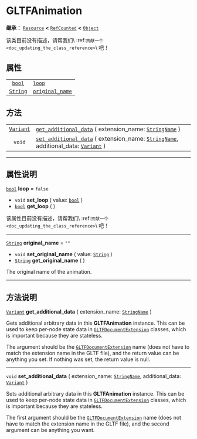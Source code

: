 <!-- ⚠ 请勿编辑本文件 ⚠ -->
<!-- 本文档使用脚本从 WeDot 引擎源码仓库生成。 -->
<!-- 生成脚本：https://github.com/WeDot-Engine/WeDot/tree/4.3/doc/tools/make_md.py； -->
<!-- 原文件：https://github.com/WeDot-Engine/WeDot/tree/4.3/modules/gltf/doc_classes/GLTFAnimation.xml。 -->

<div id="_class_gltfanimation"></div>

# GLTFAnimation

**继承：** [`Resource`](class_resource.md) **<** [`RefCounted`](class_refcounted.md) **<** [`Object`](class_object.md)

该类目前没有描述，请帮我们\ :ref:`贡献一个 <doc_updating_the_class_reference>`\ 吧！

## 属性

|||
|:-:|:--|
| [`bool`](class_bool.md)     | [`loop`](#class_gltfanimation_property_loop)                   | ``false`` |
| [`String`](class_string.md) | [`original_name`](#class_gltfanimation_property_original_name) | ``""``    |

## 方法

|||
|:-:|:--|
| [`Variant`](class_variant.md) | [`get_additional_data`](class_gltfanimationmd#class_gltfanimation_method_get_additional_data) ( extension_name: [`StringName`](class_stringname.md) )                                                 |
| `void`                        | [`set_additional_data`](class_gltfanimationmd#class_gltfanimation_method_set_additional_data) ( extension_name: [`StringName`](class_stringname.md), additional_data: [`Variant`](class_variant.md) ) |

<!-- rst-class:: classref-section-separator -->

---

## 属性说明

<div id="_class_gltfanimation_property_loop"></div>

[`bool`](class_bool.md) **loop** = ``false`` <div id="class_gltfanimation_property_loop"></div>

- `void` **set_loop** ( value: [`bool`](class_bool.md) )
- [`bool`](class_bool.md) **get_loop** ( )

该属性目前没有描述，请帮我们\ :ref:`贡献一个 <doc_updating_the_class_reference>`\ 吧！

<!-- rst-class:: classref-item-separator -->

---

<div id="_class_gltfanimation_property_original_name"></div>

[`String`](class_string.md) **original_name** = ``""`` <div id="class_gltfanimation_property_original_name"></div>

- `void` **set_original_name** ( value: [`String`](class_string.md) )
- [`String`](class_string.md) **get_original_name** ( )

The original name of the animation.

<!-- rst-class:: classref-section-separator -->

---

## 方法说明

<div id="_class_gltfanimation_method_get_additional_data"></div>

[`Variant`](class_variant.md) **get_additional_data** ( extension_name: [`StringName`](class_stringname.md) )<div id="class_gltfanimation_method_get_additional_data"></div>

Gets additional arbitrary data in this **GLTFAnimation** instance. This can be used to keep per-node state data in [`GLTFDocumentExtension`](class_gltfdocumentextension.md) classes, which is important because they are stateless.

The argument should be the [`GLTFDocumentExtension`](class_gltfdocumentextension.md) name (does not have to match the extension name in the GLTF file), and the return value can be anything you set. If nothing was set, the return value is null.

<!-- rst-class:: classref-item-separator -->

---

<div id="_class_gltfanimation_method_set_additional_data"></div>

`void` **set_additional_data** ( extension_name: [`StringName`](class_stringname.md), additional_data: [`Variant`](class_variant.md) )<div id="class_gltfanimation_method_set_additional_data"></div>

Sets additional arbitrary data in this **GLTFAnimation** instance. This can be used to keep per-node state data in [`GLTFDocumentExtension`](class_gltfdocumentextension.md) classes, which is important because they are stateless.

The first argument should be the [`GLTFDocumentExtension`](class_gltfdocumentextension.md) name (does not have to match the extension name in the GLTF file), and the second argument can be anything you want.

[^virtual]: 本方法通常需要用户覆盖才能生效。
[^const]: 本方法无副作用，不会修改该实例的任何成员变量。
[^vararg]: 本方法除了能接受在此处描述的参数外，还能够继续接受任意数量的参数。
[^constructor]: 本方法用于构造某个类型。
[^static]: 调用本方法无需实例，可直接使用类名进行调用。
[^operator]: 本方法描述的是使用本类型作为左操作数的有效运算符。
[^bitfield]: 这个值是由下列位标志构成位掩码的整数。
[^void]: 无返回值。
